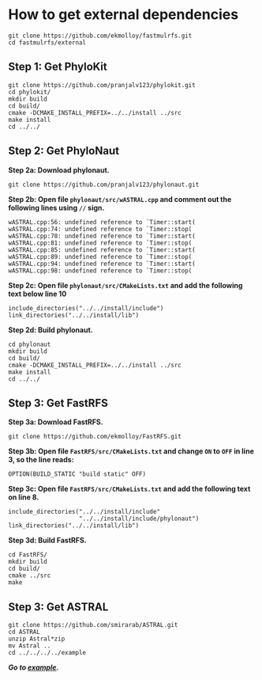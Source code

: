 How to get external dependencies
====================================

```
git clone https://github.com/ekmolloy/fastmulrfs.git
cd fastmulrfs/external
```

Step 1: Get PhyloKit
----------------------
```
git clone https://github.com/pranjalv123/phylokit.git
cd phylokit/
mkdir build
cd build/
cmake -DCMAKE_INSTALL_PREFIX=../../install ../src
make install
cd ../../
```

Step 2: Get PhyloNaut
---------------------
**Step 2a: Download phylonaut.**
```
git clone https://github.com/pranjalv123/phylonaut.git
```

**Step 2b: Open file `phylonaut/src/wASTRAL.cpp` and comment out the following lines using `//` sign.**
```
wASTRAL.cpp:56: undefined reference to `Timer::start(
wASTRAL.cpp:74: undefined reference to `Timer::stop(
wASTRAL.cpp:78: undefined reference to `Timer::start(
wASTRAL.cpp:81: undefined reference to `Timer::stop(
wASTRAL.cpp:85: undefined reference to `Timer::start(
wASTRAL.cpp:89: undefined reference to `Timer::stop(
wASTRAL.cpp:94: undefined reference to `Timer::start(
wASTRAL.cpp:98: undefined reference to `Timer::stop(
```

**Step 2c: Open file `phylonaut/src/CMakeLists.txt` and add the following text below line 10**
```
include_directories("../../install/include")
link_directories("../../install/lib")
```

**Step 2d: Build phylonaut.**
```
cd phylonaut
mkdir build
cd build/
cmake -DCMAKE_INSTALL_PREFIX=../../install ../src
make install
cd ../../
```

Step 3: Get FastRFS
---------------------
**Step 3a: Download FastRFS.**
```
git clone https://github.com/ekmolloy/FastRFS.git
```

**Step 3b: Open file `FastRFS/src/CMakeLists.txt` and change `ON` to `OFF` in line 3, so the line reads:**
```
OPTION(BUILD_STATIC "build static" OFF)
```

**Step 3c: Open file `FastRFS/src/CMakeLists.txt` and add the following text on line 8.**
```
include_directories("../../install/include"
                    "../../install/include/phylonaut")
link_directories("../../install/lib")
```

**Step 3d: Build FastRFS.**
```
cd FastRFS/
mkdir build
cd build/
cmake ../src
make
```

Step 3: Get ASTRAL
------------------
```
git clone https://github.com/smirarab/ASTRAL.git
cd ASTRAL
unzip Astral*zip
mv Astral ..
cd ../../../../example
```

***Go to [example](../example/README.md).***
